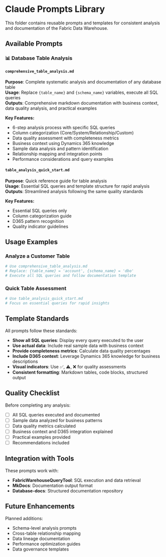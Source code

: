 # Claude Prompts Library

This folder contains reusable prompts and templates for consistent analysis and documentation of the Fabric Data Warehouse.

## Available Prompts

### 📊 Database Table Analysis

#### `comprehensive_table_analysis.md`
**Purpose**: Complete systematic analysis and documentation of any database table  
**Usage**: Replace `{table_name}` and `{schema_name}` variables, execute all SQL queries  
**Outputs**: Comprehensive markdown documentation with business context, data quality analysis, and practical examples

**Key Features:**
- 6-step analysis process with specific SQL queries
- Column categorization (Core/System/Relationship/Custom)
- Data quality assessment with completeness metrics
- Business context using Dynamics 365 knowledge
- Sample data analysis and pattern identification
- Relationship mapping and integration points
- Performance considerations and query examples

#### `table_analysis_quick_start.md`
**Purpose**: Quick reference guide for table analysis  
**Usage**: Essential SQL queries and template structure for rapid analysis  
**Outputs**: Streamlined analysis following the same quality standards

**Key Features:**
- Essential SQL queries only
- Column categorization guide
- D365 pattern recognition
- Quality indicator guidelines

## Usage Examples

### Analyze a Customer Table
```bash
# Use comprehensive_table_analysis.md
# Replace: {table_name} = 'account', {schema_name} = 'dbo'
# Execute all SQL queries and follow documentation template
```

### Quick Table Assessment
```bash
# Use table_analysis_quick_start.md
# Focus on essential queries for rapid insights
```

## Template Standards

All prompts follow these standards:
- **Show all SQL queries**: Display every query executed to the user
- **Use actual data**: Include real sample data with business context  
- **Provide completeness metrics**: Calculate data quality percentages
- **Include D365 context**: Leverage Dynamics 365 knowledge for business descriptions
- **Visual indicators**: Use ✅, ⚠️, ❌ for quality assessments
- **Consistent formatting**: Markdown tables, code blocks, structured output

## Quality Checklist

Before completing any analysis:
- [ ] All SQL queries executed and documented
- [ ] Sample data analyzed for business patterns
- [ ] Data quality metrics calculated
- [ ] Business context and D365 integration explained
- [ ] Practical examples provided
- [ ] Recommendations included

## Integration with Tools

These prompts work with:
- **FabricWarehouseQueryTool**: SQL execution and data retrieval
- **MkDocs**: Documentation output format
- **Database-docs**: Structured documentation repository

## Future Enhancements

Planned additions:
- Schema-level analysis prompts
- Cross-table relationship mapping
- Data lineage documentation
- Performance optimization guides
- Data governance templates